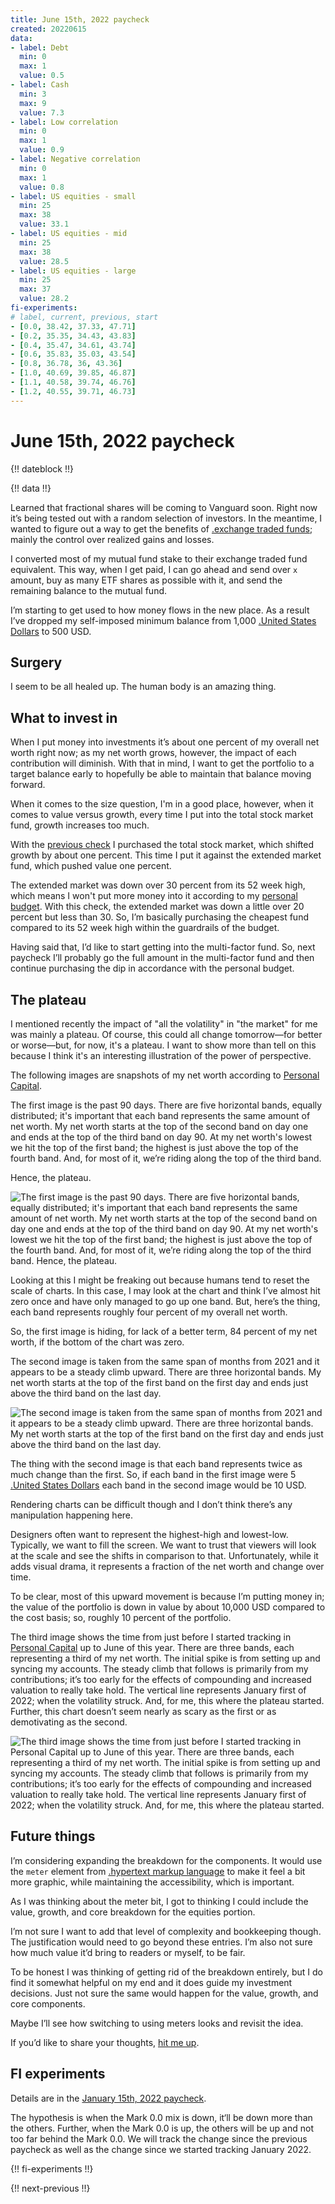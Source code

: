 ```yaml
---
title: June 15th, 2022 paycheck
created: 20220615
data:
- label: Debt
  min: 0
  max: 1
  value: 0.5
- label: Cash
  min: 3
  max: 9
  value: 7.3
- label: Low correlation
  min: 0
  max: 1
  value: 0.9
- label: Negative correlation
  min: 0
  max: 1
  value: 0.8
- label: US equities - small
  min: 25
  max: 38
  value: 33.1
- label: US equities - mid
  min: 25
  max: 38
  value: 28.5
- label: US equities - large
  min: 25
  max: 37
  value: 28.2
fi-experiments:
# label, current, previous, start
- [0.0, 38.42, 37.33, 47.71]
- [0.2, 35.35, 34.43, 43.83]
- [0.4, 35.47, 34.61, 43.74]
- [0.6, 35.83, 35.03, 43.54]
- [0.8, 36.78, 36, 43.36]
- [1.0, 40.69, 39.85, 46.87]
- [1.1, 40.58, 39.74, 46.76]
- [1.2, 40.55, 39.71, 46.73]
---
```


# June 15th, 2022 paycheck

{!! dateblock !!}

{!! data !!}

Learned that fractional shares will be coming to Vanguard soon. Right now it’s being tested out with a random selection of investors. In the meantime, I wanted to figure out a way to get the benefits of [.exchange traded funds](ETFs); mainly the control over realized gains and losses.

I converted most of my mutual fund stake to their exchange traded fund equivalent. This way, when I get paid, I can go ahead and send over `x` amount, buy as many ETF shares as possible with it, and send the remaining balance to the mutual fund.

I’m starting to get used to how money flows in the new place. As a result I’ve dropped my self-imposed minimum balance from 1,000 [.United States Dollars](USD) to 500 USD.

## Surgery

I seem to be all healed up. The human body is an amazing thing.

## What to invest in

When I put money into investments it’s about one percent of my overall net worth right now; as my net worth grows, however, the impact of each contribution will diminish. With that in mind, I want to get the portfolio to a target balance early to hopefully be able to maintain that balance moving forward.

When it comes to the size question, I'm in a good place, however, when it comes to value versus growth, every time I put into the total stock market fund, growth increases too much.

With the [previous check](/experiences/finances/paycheck-to-paycheck/20220601/) I purchased the total stock market, which shifted growth by about one percent. This time I put it against the extended market fund, which pushed value one percent.

The extended market was down over 30 percent from its 52 week high, which means I won't put more money into it according to my [personal budget](/experiences/finances/personal-budget/#spending-savings). With this check, the extended market was down a little over 20 percent but less than 30. So, I’m basically purchasing the cheapest fund compared to its 52 week high within the guardrails of the budget.

Having said that, I’d like to start getting into the multi-factor fund. So, next paycheck I’ll probably go the full amount in the multi-factor fund and then continue purchasing the dip in accordance with the personal budget. 

## The plateau

I mentioned recently the impact of "all the volatility" in "the market" for me was mainly a plateau. Of course, this could all change tomorrow—for better or worse—but, for now, it's a plateau. I want to show more than tell on this because I think it's an interesting illustration of the power of perspective.

The following images are snapshots of my net worth according to [Personal Capital](https://www.personalcapital.com). 

The first image is the past 90 days. There are five horizontal bands, equally distributed; it's important that each band represents the same amount of net worth. My net worth starts at the top of the second band on day one and ends at the top of the third band on day 90. At my net worth's lowest we hit the top of the first band; the highest is just above the top of the fourth band. And, for most of it, we’re riding along the top of the third band. 

Hence, the plateau.

![The first image is the past 90 days. There are five horizontal bands, equally distributed; it's important that each band represents the same amount of net worth. My net worth starts at the top of the second band on day one and ends at the top of the third band on day 90. At my net worth's lowest we hit the top of the first band; the highest is just above the top of the fourth band. And, for most of it, we’re riding along the top of the third band. Hence, the plateau.](/media/paycheck-to-paycheck/net-worth-202203-202206.png)

Looking at this I might be freaking out because humans tend to reset the scale of charts. In this case, I may look at the chart and think I’ve almost hit zero once and have only managed to go up one band. But, here’s the thing, each band represents roughly four percent of my overall net worth.

So, the first image is hiding, for lack of a better term, 84 percent of my net worth, if the bottom of the chart was zero.

The second image is taken from the same span of months from 2021 and it appears to be a steady climb upward. There are three horizontal bands. My net worth starts at the top of the first band on the first day and ends just above the third band on the last day.

![The second image is taken from the same span of months from 2021 and it appears to be a steady climb upward. There are three horizontal bands. My net worth starts at the top of the first band on the first day and ends just above the third band on the last day.](/media/paycheck-to-paycheck/net-worth-202103-202106.png)

The thing with the second image is that each band represents twice as much change than the first. So, if each band in the first image were 5 [.United States Dollars](USD) each band in the second image would be 10 USD.

Rendering charts can be difficult though and I don’t think there’s any manipulation happening here.

Designers often want to represent the highest-high and lowest-low. Typically, we want to fill the screen. We want to trust that viewers will look at the scale and see the shifts in comparison to that. Unfortunately, while it adds visual drama, it represents a fraction of the net worth and change over time.

To be clear, most of this upward movement is because I’m putting money in; the value of the portfolio is down in value by about 10,000 USD compared to the cost basis; so, roughly 10 percent of the portfolio.

The third image shows the time from just before I started tracking in [Personal Capital](https://www.personalcapital.com) up to June of this year. There are three bands, each representing a third of my net worth. The initial spike is from setting up and syncing my accounts. The steady climb that follows is primarily from my contributions; it’s too early for the effects of compounding and increased valuation to really take hold. The vertical line represents January first of 2022; when the volatility struck. And, for me, this where the plateau started. Further, this chart doesn’t seem nearly as scary as the first or as demotivating as the second.

![The third image shows the time from just before I started tracking in Personal Capital up to June of this year. There are three bands, each representing a third of my net worth. The initial spike is from setting up and syncing my accounts. The steady climb that follows is primarily from my contributions; it’s too early for the effects of compounding and increased valuation to really take hold. The vertical line represents January first of 2022; when the volatility struck. And, for me, this where the plateau started.](/media/paycheck-to-paycheck/net-worth-202101-202206.png)

## Future things

I’m considering expanding the breakdown for the components. It would use the `meter` element from [.hypertext markup language](HTML) to make it feel a bit more graphic, while maintaining the accessibility, which is important.

As I was thinking about the meter bit, I got to thinking I could include the value, growth, and core breakdown for the equities portion.

I’m not sure I want to add that level of complexity and bookkeeping though. The justification would need to go beyond these entries. I’m also not sure how much value it’d bring to readers or myself, to be fair.

To be honest I was thinking of getting rid of the breakdown entirely, but I do find it somewhat helpful on my end and it does guide my investment decisions. Just not sure the same would happen for the value, growth, and core components.

Maybe I’ll see how switching to using meters looks and revisit the idea.

If you’d like to share your thoughts, [hit me up](/support/).

## FI experiments 

Details are in the [January 15th, 2022 paycheck](https://joshbruce.com/finances/building-wealth-paycheck-to-paycheck/20220115/#fi-experiments).

The hypothesis is when the Mark 0.0 mix is down, it‘ll be down more than the others. Further, when the Mark 0.0 is up, the others will be up and not too far behind the Mark 0.0. We will track the change since the previous paycheck as well as the change since we started tracking January 2022.

{!! fi-experiments !!}

{!! next-previous !!}
